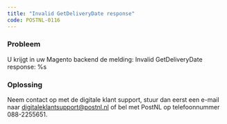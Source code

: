 ```yaml
---
title: "Invalid GetDeliveryDate response"
code: POSTNL-0116
---
```



<p><h3>Probleem</h3></p><p>U krijgt in uw Magento backend de melding: Invalid GetDeliveryDate response: %s</p><p><h3>Oplossing</h3></p><p>Neem contact op met de digitale klant support, stuur dan eerst een e-mail naar <a href="mailto:digitaleklantsupport@postnl.nl" class="external-link" rel="nofollow">digitaleklantsupport@postnl.nl</a> of bel met PostNL op telefoonnummer 088-2255651.</p>
